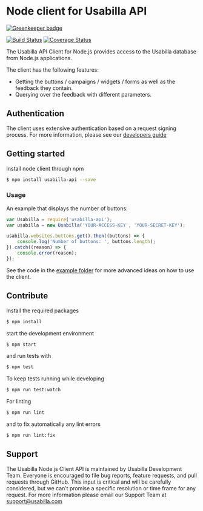 # Node client for Usabilla API

[![Greenkeeper badge](https://badges.greenkeeper.io/usabilla/api-js-node.svg)](https://greenkeeper.io/)

[![Build Status](https://travis-ci.org/usabilla/api-js-node.svg?branch=master)](https://travis-ci.org/usabilla/api-js-node?branch=master) [![Coverage Status](https://coveralls.io/repos/github/usabilla/api-js-node/badge.svg?branch=master)](https://coveralls.io/github/usabilla/api-js-node?branch=master)

The Usabilla API Client for Node.js provides access to the Usabilla database from Node.js applications.

The client has the following features:
* Getting the buttons / campaigns / widgets / forms as well as the feedback they contain.
* Querying over the feedback with different parameters.

## Authentication

The client uses extensive authentication based on a request signing process. For more information,
please see our [developers guide](http://developers.usabilla.com)

## Getting started

Install node client through npm

```bash
$ npm install usabilla-api --save
```

### Usage

An example that displays the number of buttons:

```js
var Usabilla = require('usabilla-api');
var usabilla = new Usabilla('YOUR-ACCESS-KEY', 'YOUR-SECRET-KEY');

usabilla.websites.buttons.get().then((buttons) => {
    console.log('Number of buttons: ', buttons.length);
}).catch((reason) => {
    console.error(reason);
});
```

See the code in the [example folder](https://github.com/usabilla/api-js-node/tree/master/example) for more advanced ideas on how to use the client.

## Contribute

Install the required packages

```bash
$ npm install
```

start the development environment

```bash
$ npm start
```

and run tests with

```bash
$ npm test
```

To keep tests running while developing

```bash
$ npm run test:watch
```

For linting

```bash
$ npm run lint
```

and to fix automatically any lint errors

```bash
$ npm run lint:fix
```

## Support

The Usabilla Node.js Client API is maintained by Usabilla Development Team. Everyone is encouraged to file bug reports,
feature requests, and pull requests through GitHub. This input is critical and will be carefully considered, but we
can’t promise a specific resolution or time frame for any request. For more information please email our Support Team
at support@usabilla.com
